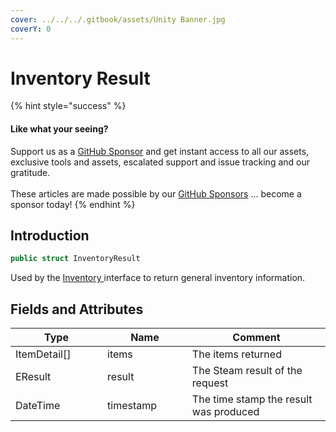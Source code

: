 ```yaml
---
cover: ../../../.gitbook/assets/Unity Banner.jpg
coverY: 0
---
```


# Inventory Result

{% hint style="success" %}
#### Like what your seeing?

Support us as a [GitHub Sponsor](../../../where-to-buy/become-a-sponsor.md) and get instant access to all our assets, exclusive tools and assets, escalated support and issue tracking and our gratitude.\
\
These articles are made possible by our [GitHub Sponsors](../../../where-to-buy/become-a-sponsor.md) ... become a sponsor today!
{% endhint %}

## Introduction

```csharp
public struct InventoryResult
```

Used by the [Inventory ](../api/inventory.client.md)interface to return general inventory information.

## Fields and Attributes

<table><thead><tr><th width="187.56643368118847">Type</th><th width="173.82668241105068">Name</th><th width="375.82373346952215">Comment</th></tr></thead><tbody><tr><td>ItemDetail[]</td><td>items</td><td>The items returned</td></tr><tr><td>EResult</td><td>result</td><td>The Steam result of the request</td></tr><tr><td>DateTime</td><td>timestamp</td><td>The time stamp the result was produced</td></tr></tbody></table>

